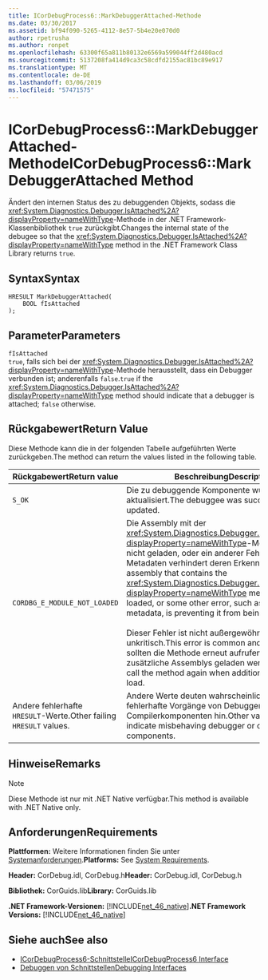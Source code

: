 ```yaml
---
title: ICorDebugProcess6::MarkDebuggerAttached-Methode
ms.date: 03/30/2017
ms.assetid: bf94f090-5265-4112-8e57-5b4e20e070d0
author: rpetrusha
ms.author: ronpet
ms.openlocfilehash: 63300f65a811b80132e6569a599044ff2d480acd
ms.sourcegitcommit: 5137208fa414d9ca3c58cdfd2155ac81bc89e917
ms.translationtype: MT
ms.contentlocale: de-DE
ms.lasthandoff: 03/06/2019
ms.locfileid: "57471575"
---
```

# <a name="icordebugprocess6markdebuggerattached-method"></a><span data-ttu-id="ed3fa-102">ICorDebugProcess6::MarkDebuggerAttached-Methode</span><span class="sxs-lookup"><span data-stu-id="ed3fa-102">ICorDebugProcess6::MarkDebuggerAttached Method</span></span>
<span data-ttu-id="ed3fa-103">Ändert den internen Status des zu debuggenden Objekts, sodass die <xref:System.Diagnostics.Debugger.IsAttached%2A?displayProperty=nameWithType>-Methode in der .NET Framework-Klassenbibliothek `true` zurückgibt.</span><span class="sxs-lookup"><span data-stu-id="ed3fa-103">Changes the internal state of the debugee so that the <xref:System.Diagnostics.Debugger.IsAttached%2A?displayProperty=nameWithType> method in the .NET Framework Class Library returns `true`.</span></span>  
  
## <a name="syntax"></a><span data-ttu-id="ed3fa-104">Syntax</span><span class="sxs-lookup"><span data-stu-id="ed3fa-104">Syntax</span></span>  
  
```  
HRESULT MarkDebuggerAttached(  
    BOOL fIsAttached  
);  
```  
  
## <a name="parameters"></a><span data-ttu-id="ed3fa-105">Parameter</span><span class="sxs-lookup"><span data-stu-id="ed3fa-105">Parameters</span></span>  
 `fIsAttached`  
 <span data-ttu-id="ed3fa-106">`true`, falls sich bei der <xref:System.Diagnostics.Debugger.IsAttached%2A?displayProperty=nameWithType>-Methode herausstellt, dass ein Debugger verbunden ist; anderenfalls `false`.</span><span class="sxs-lookup"><span data-stu-id="ed3fa-106">`true` if the <xref:System.Diagnostics.Debugger.IsAttached%2A?displayProperty=nameWithType> method should indicate that a debugger is attached; `false` otherwise.</span></span>  
  
## <a name="return-value"></a><span data-ttu-id="ed3fa-107">Rückgabewert</span><span class="sxs-lookup"><span data-stu-id="ed3fa-107">Return Value</span></span>  
 <span data-ttu-id="ed3fa-108">Diese Methode kann die in der folgenden Tabelle aufgeführten Werte zurückgeben.</span><span class="sxs-lookup"><span data-stu-id="ed3fa-108">The method can return the values listed in the following table.</span></span>  
  
|<span data-ttu-id="ed3fa-109">Rückgabewert</span><span class="sxs-lookup"><span data-stu-id="ed3fa-109">Return value</span></span>|<span data-ttu-id="ed3fa-110">Beschreibung</span><span class="sxs-lookup"><span data-stu-id="ed3fa-110">Description</span></span>|  
|------------------|-----------------|  
|`S_OK`|<span data-ttu-id="ed3fa-111">Die zu debuggende Komponente wurde erfolgreich aktualisiert.</span><span class="sxs-lookup"><span data-stu-id="ed3fa-111">The debuggee was successfully updated.</span></span>|  
|`CORDBG_E_MODULE_NOT_LOADED`|<span data-ttu-id="ed3fa-112">Die Assembly mit der <xref:System.Diagnostics.Debugger.IsAttached%2A?displayProperty=nameWithType>-Methode wurde nicht geladen, oder ein anderer Fehler wie fehlende Metadaten verhindert deren Erkennung.</span><span class="sxs-lookup"><span data-stu-id="ed3fa-112">The assembly that contains the <xref:System.Diagnostics.Debugger.IsAttached%2A?displayProperty=nameWithType> method is not loaded, or some other error, such as missing metadata, is preventing it from being recognized.</span></span><br /><br /> <span data-ttu-id="ed3fa-113">Dieser Fehler ist nicht außergewöhnlich und unkritisch.</span><span class="sxs-lookup"><span data-stu-id="ed3fa-113">This error is common and benign.</span></span> <span data-ttu-id="ed3fa-114">Sie sollten die Methode erneut aufrufen, wenn zusätzliche Assemblys geladen werden.</span><span class="sxs-lookup"><span data-stu-id="ed3fa-114">You should call the method again when additional assemblies load.</span></span>|  
|<span data-ttu-id="ed3fa-115">Andere fehlerhafte `HRESULT`-Werte.</span><span class="sxs-lookup"><span data-stu-id="ed3fa-115">Other failing `HRESULT` values.</span></span>|<span data-ttu-id="ed3fa-116">Andere Werte deuten wahrscheinlich auf fehlerhafte Vorgänge von Debugger- oder Compilerkomponenten hin.</span><span class="sxs-lookup"><span data-stu-id="ed3fa-116">Other values likely indicate misbehaving debugger or compiler components.</span></span>|  
  
## <a name="remarks"></a><span data-ttu-id="ed3fa-117">Hinweise</span><span class="sxs-lookup"><span data-stu-id="ed3fa-117">Remarks</span></span>  
  
> [!NOTE]
>  <span data-ttu-id="ed3fa-118">Diese Methode ist nur mit .NET Native verfügbar.</span><span class="sxs-lookup"><span data-stu-id="ed3fa-118">This method is available with .NET Native only.</span></span>  
  
## <a name="requirements"></a><span data-ttu-id="ed3fa-119">Anforderungen</span><span class="sxs-lookup"><span data-stu-id="ed3fa-119">Requirements</span></span>  
 <span data-ttu-id="ed3fa-120">**Plattformen:** Weitere Informationen finden Sie unter [Systemanforderungen](../../../../docs/framework/get-started/system-requirements.md).</span><span class="sxs-lookup"><span data-stu-id="ed3fa-120">**Platforms:** See [System Requirements](../../../../docs/framework/get-started/system-requirements.md).</span></span>  
  
 <span data-ttu-id="ed3fa-121">**Header:** CorDebug.idl, CorDebug.h</span><span class="sxs-lookup"><span data-stu-id="ed3fa-121">**Header:** CorDebug.idl, CorDebug.h</span></span>  
  
 <span data-ttu-id="ed3fa-122">**Bibliothek:** CorGuids.lib</span><span class="sxs-lookup"><span data-stu-id="ed3fa-122">**Library:** CorGuids.lib</span></span>  
  
 <span data-ttu-id="ed3fa-123">**.NET Framework-Versionen:** [!INCLUDE[net_46_native](../../../../includes/net-46-native-md.md)]</span><span class="sxs-lookup"><span data-stu-id="ed3fa-123">**.NET Framework Versions:** [!INCLUDE[net_46_native](../../../../includes/net-46-native-md.md)]</span></span>  
  
## <a name="see-also"></a><span data-ttu-id="ed3fa-124">Siehe auch</span><span class="sxs-lookup"><span data-stu-id="ed3fa-124">See also</span></span>
- [<span data-ttu-id="ed3fa-125">ICorDebugProcess6-Schnittstelle</span><span class="sxs-lookup"><span data-stu-id="ed3fa-125">ICorDebugProcess6 Interface</span></span>](../../../../docs/framework/unmanaged-api/debugging/icordebugprocess6-interface.md)
- [<span data-ttu-id="ed3fa-126">Debuggen von Schnittstellen</span><span class="sxs-lookup"><span data-stu-id="ed3fa-126">Debugging Interfaces</span></span>](../../../../docs/framework/unmanaged-api/debugging/debugging-interfaces.md)
